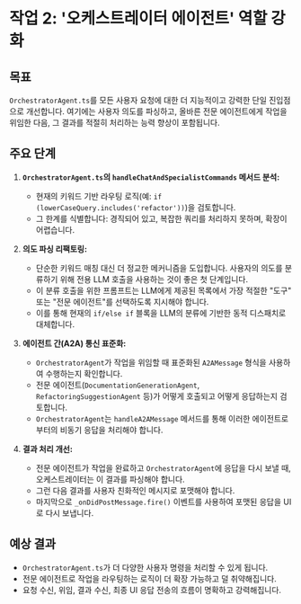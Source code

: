 # 작업 2: '오케스트레이터 에이전트' 역할 강화

## 목표
`OrchestratorAgent.ts`를 모든 사용자 요청에 대한 더 지능적이고 강력한 단일 진입점으로 개선합니다. 여기에는 사용자 의도를 파싱하고, 올바른 전문 에이전트에게 작업을 위임한 다음, 그 결과를 적절히 처리하는 능력 향상이 포함됩니다.

## 주요 단계

1.  **`OrchestratorAgent.ts`의 `handleChatAndSpecialistCommands` 메서드 분석:**
    -   현재의 키워드 기반 라우팅 로직(예: `if (lowerCaseQuery.includes('refactor'))`)을 검토합니다.
    -   그 한계를 식별합니다: 경직되어 있고, 복잡한 쿼리를 처리하지 못하며, 확장이 어렵습니다.

2.  **의도 파싱 리팩토링:**
    -   단순한 키워드 매칭 대신 더 정교한 메커니즘을 도입합니다. 사용자의 의도를 분류하기 위해 전용 LLM 호출을 사용하는 것이 좋은 첫 단계입니다.
    -   이 분류 호출을 위한 프롬프트는 LLM에게 제공된 목록에서 가장 적절한 "도구" 또는 "전문 에이전트"를 선택하도록 지시해야 합니다.
    -   이를 통해 현재의 `if/else if` 블록을 LLM의 분류에 기반한 동적 디스패치로 대체합니다.

3.  **에이전트 간(A2A) 통신 표준화:**
    -   `OrchestratorAgent`가 작업을 위임할 때 표준화된 `A2AMessage` 형식을 사용하여 수행하는지 확인합니다.
    -   전문 에이전트(`DocumentationGenerationAgent`, `RefactoringSuggestionAgent` 등)가 어떻게 호출되고 어떻게 응답하는지 검토합니다.
    -   `OrchestratorAgent`는 `handleA2AMessage` 메서드를 통해 이러한 에이전트로부터의 비동기 응답을 처리해야 합니다.

4.  **결과 처리 개선:**
    -   전문 에이전트가 작업을 완료하고 `OrchestratorAgent`에 응답을 다시 보낼 때, 오케스트레이터는 이 결과를 파싱해야 합니다.
    -   그런 다음 결과를 사용자 친화적인 메시지로 포맷해야 합니다.
    -   마지막으로 `_onDidPostMessage.fire()` 이벤트를 사용하여 포맷된 응답을 UI로 다시 보냅니다.

## 예상 결과
-   `OrchestratorAgent.ts`가 더 다양한 사용자 명령을 처리할 수 있게 됩니다.
-   전문 에이전트로 작업을 라우팅하는 로직이 더 확장 가능하고 덜 취약해집니다.
-   요청 수신, 위임, 결과 수신, 최종 UI 응답 전송의 흐름이 명확하고 강력해집니다.
